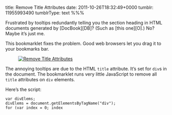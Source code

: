 title: Remove Title Attributes
date: 2011-10-26T18:32:49+0000
tumblr: 11955993490
tumblrType: text
%%%

Frustrated by tooltips redundantly telling you the section heading in HTML documents generated by [DocBook][DB]? (Such as [this one][O].) No? Maybe it’s just me. 

This bookmarklet fixes the problem. Good web browsers let you drag it to your bookmarks bar. 

<a href="javascript:var%20divElems;%20divElems%20=%20document.getElementsByTagName('div');%20for%20(var%20index%20=%200;%20index%20&lt;%20divElems.length;%20index++)%20%7B%20divElems%5Bindex%5D.removeAttribute('title');%7D"><figure data-orig-height="24" data-orig-width="157"><img src="40ac0abed5f53e6275543c2b5e8fa9500b49d0b9.png" alt="Remove Title Attributes" data-orig-height="24" data-orig-width="157"></figure></a>

The annoying tooltips are due to the HTML `title` attribute. It’s set for `div`s in the document. The bookmarklet runs very little JavaScript to remove all `title` attributes on `div` elements. 

Here’s the script:

	var divElems;
	divElems = document.getElementsByTagName("div");
	for (var index = 0; index 
